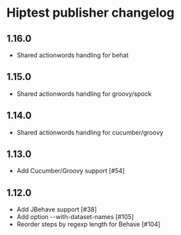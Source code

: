 Hiptest publisher changelog
===========================

1.16.0
------
  - Shared actionwords handling for behat
  
1.15.0
------
  - Shared actionwords handling for groovy/spock

1.14.0
------

 - Shared actionwords handling for cucumber/groovy

1.13.0
------

 - Add Cucumber/Groovy support [#54]

1.12.0
------

 - Add JBehave support [#38]
 - Add option --with-dataset-names [#105]
 - Reorder steps by regexp length for Behave [#104]
